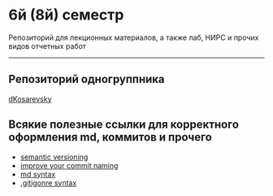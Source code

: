 # 6й (8й) семестр

Репозиторий для лекционных материалов, а также лаб, НИРС и прочих видов отчетных работ

---

## Репозиторий одногруппника

[dKosarevsky](https://github.com/dKosarevsky/iu7)

## Всякие полезные ссылки для корректного оформления md, коммитов и прочего

- [semantic versioning][1]
- [improve your commit naming][2]
- [md syntax][3]
- [.gitigonre syntax][4]

[1]:https://semver.org/#summary
[2]:https://gist.github.com/joshbuchea/6f47e86d2510bce28f8e7f42ae84c716
[3]:https://www.markdownguide.org/basic-syntax/
[4]:https://git-scm.com/docs/gitignore
